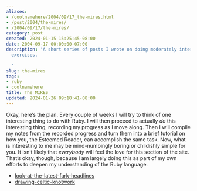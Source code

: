 ```yaml
---
aliases:
- /coolnamehere/2004/09/17_the-mires.html
- /post/2004/the-mires/
- /2004/09/17/the-mires/
category: post
created: 2024-01-15 15:25:45-08:00
date: 2004-09-17 00:00:00-07:00
description: 'A short series of posts I wrote on doing moderately interesting ruby
  exercises.

  '
slug: the-mires
tags:
- ruby
- coolnamehere
title: The MIRES
updated: 2024-01-26 09:18:41-08:00
---
```


Okay, here’s the plan. Every couple of weeks I will try to think of one interesting thing to do with Ruby. I will then proceed to actually *do* this interesting thing, recording my progress as I move along. Then I will compile my notes from the recorded progress and turn them into a brief tutorial on how you, the Esteemed Reader, can accomplish the same task. Now, what is interesting to me may be mind-numbingly boring or childishly simple for you. It isn’t likely that *everybody* will feel the love for this section of the site. That’s okay, though, because I am largely doing this as part of my own efforts to deepen my understanding of the Ruby language.

* [look-at-the-latest-fark-headlines](look-at-the-latest-fark-headlines.md)
* [drawing-celtic-knotwork](../10/drawing-celtic-knotwork.md)